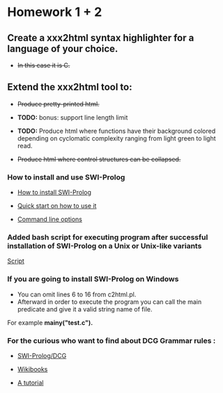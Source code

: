 # Homework 1 + 2
## Create a xxx2html syntax highlighter for a language of your choice. 
+ ~~In this case it is C.~~
## Extend the xxx2html tool to:

+ ~~Produce pretty-printed html.~~

+ **TODO:** bonus: support line length limit

+ **TODO:** Produce html where functions have their background colored depending on cyclomatic complexity ranging from light green to light read.

+ ~~Produce html where control structures can be collapsed.~~

### How to install and use SWI-Prolog

+ [How to install SWI-Prolog](https://wwu-pi.github.io/tutorials/lectures/lsp/010_install_swi_prolog.html)

+ [Quick start on how to use it](http://www.swi-prolog.org/pldoc/man?section=quickstart)

+ [Command line options](http://www.swi-prolog.org/pldoc/man?section=cmdline)

### Added bash script for executing program after successful installation of SWI-Prolog on a Unix or Unix-like variants
[Script](./c2htmlrun.sh)

### If you are going to install SWI-Prolog on Windows 
+ You can omit lines 6 to 16 from c2html.pl.
+ Afterward in order to execute the program you can call the main predicate and give it a valid string name of file.

For example **mainy("test.c").**

### For the curious who want to find about DCG Grammar rules :

+ [SWI-Prolog/DCG](http://www.swi-prolog.org/pldoc/man?section=DCG)

+ [Wikibooks](https://en.wikibooks.org/wiki/Prolog/Definite_Clause_Grammars)

+ [A tutorial](http://www.pathwayslms.com/swipltuts/dcg/)

